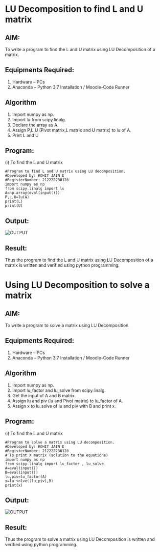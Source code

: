 # LU Decomposition to find L and U matrix

## AIM:
To write a program to find the L and U matrix using LU Decomposition of a matrix.

## Equipments Required:
1. Hardware – PCs
2. Anaconda – Python 3.7 Installation / Moodle-Code Runner

## Algorithm
1. Import numpy as np.
2. Import lu from scipy.linalg.
3. Declare the array as A.
4. Assign P,L,U (Pivot matrix,L matrix and U matrix) to lu of A.
5. Print L and U
## Program:
(i) To find the L and U matrix
```
#Program to find L and U matrix using LU decomposition.
#Developed by: ROHIT JAIN D
#RegisterNumber: 212222230120
import numpy as np
from scipy.linalg import lu
A=np.array(eval(input()))
P,L,U=lu(A)
print(L)
print(U)
```

## Output:
![OUTPUT](./image/output1.png)

## Result:
Thus the program to find the L and U matrix using LU Decomposition of a matrix is written and verified using python programming.

# Using LU Decomposition to solve a matrix

## AIM:
To write a program to solve a matrix using LU Decomposition.

## Equipments Required:
1. Hardware – PCs
2. Anaconda – Python 3.7 Installation / Moodle-Code Runner

## Algorithm
1. Import numpy as np.
2. Import lu_factor and lu_solve from scipy.linalg.
3. Get the input of A and B matrix.
4. Assign lu and piv (lu and Pivot matrix) to lu_factor of A.
5. Assign x to lu_solve of lu and piv with B and print x.
## Program:
(i) To find the L and U matrix
```
#Program to solve a matrix using LU decomposition.
#Developed by: ROHIT JAIN D
#RegisterNumber: 212222230120
# To print X matrix (solution to the equations)
import numpy as np
from scipy.linalg import lu_factor , lu_solve
A=eval(input())
B=eval(input())
lu,piv=lu_factor(A)
x=lu_solve((lu,piv),B)
print(x)
```

## Output:
![OUTPUT](./image/output2.png)

## Result:
Thus the program to solve a matrix using LU Decomposition is written and verified using python programming.